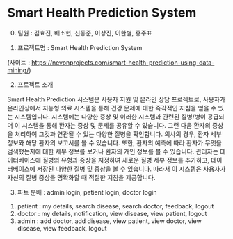# Smart Health Prediction System

0. 팀원 : 김효진, 배소현, 신동준, 이상진, 이한별, 홍주표


1. 프로젝트명 : Smart Health Prediction System

(사이트 : https://nevonprojects.com/smart-health-prediction-using-data-mining/)

2. 프로젝트 소개

Smart Health Prediction 시스템은 사용자 지원 및 온라인 상담 프로젝트로, 사용자가 온라인상에서 지능형 의료 시스템을 통해 건강 문제에 대한 즉각적인 지침을 얻을 수 있는 시스템입니다.
시스템에는 다양한 증상 및 이러한 시스템과 관련된 질병/병이 공급되며 이 시스템을 통해 환자는 증상 및 문제를 공유할 수 있습니다. 그런 다음 환자의 증상을 처리하여 그것과 연관될 수 있는 다양한 질병을 확인합니다. 
의사의 경우, 환자 세부 정보와 해당 환자의 보고서를 볼 수 있습니다. 또한, 환자의 예측에 따라 환자가 무엇을 검색했는지에 대한 세부 정보를 보거나 환자의 개인 정보를 볼 수 있습니다. 
관리자는 데이터베이스에 질병의 유형과 증상을 지정하여 새로운 질병 세부 정보를 추가하고, 데이터베이스에 저장된 다양한 질병 및 증상을 볼 수 있습니다. 
따라서 이 시스템은 사용자가 자신의 질병 증상을 명확화할 때 적절한 지침을 제공합니다.

3. 파트 분배 : admin login, patient login, doctor login
1) patient : my details, search disease, search doctor, feedback, logout
2) doctor : my details, notification, view disease, view patient, logout
3) admin : add doctor, add disease, view patient, view doctor, view disease, view feedback, logout